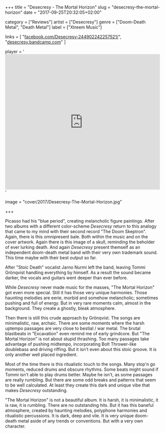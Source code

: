 +++
title = "Desecresy - The Mortal Horizon"
slug = "desecresy-the-mortal-horizon"
date = "2017-09-25T20:32:05+02:00"

category = ["Reviews"]
artist = ["Desecresy"]
genre = ["Doom-Death Metal", "Death Metal"]
label = ["Xtreem Music"]

links = [
"[facebook.com/Desecresy-244902242257521/](https://www.facebook.com/Desecresy-244902242257521/)",
"[desecresy.bandcamp.com](https://desecresy.bandcamp.com)"
]

player = '<iframe style="border: 0; width: 100%; height: 439px;" src="https://bandcamp.com/EmbeddedPlayer/album=2446297399/size=large/bgcol=333333/linkcol=ffffff/artwork=none/transparent=true/" ></iframe>'

image = "cover/2017/Desecresy-The-Mortal-Horizon.jpg"

+++

Picasso had his "blue period", creating melancholic figure paintings. After two albums with a different color-scheme _Desecresy_ return to this analogy that came to my mind with their second record "The Doom Skeptron". Again, there is this omnipresent bale. Both within the music and on the cover artwork. Again there is this image of a skull, reminding the beholder of ever lurking death. And again _Desecresy_ present themself as an independent doom-death metal band with their very own trademark sound. This time maybe with their best output so far.

After "Stoic Death" vocalist Jarno Nurmi left the band, leaving Tommi Grönqvist handling everything by himself. As a result the sound became darker, the vocals and guitars went deeper than ever before.

While _Desecresy_ never made music for the masses, "The Mortal Horizon" got even more special. Still it has those very unique harmonies. Those haunting melodies are eerie, morbid and somehow melancholic; sometimes pushing and full of energy. But in very rare moments calm, almost in the background. They create a ghostly, bleak atmosphere.

Then there is still this crude approach by Grönqvist. The songs are minimalistic, raw, archaic. There are some moments where the harsh uptempo passages are very close to bestial / war metal. The brutal blastbeats in "Excavation" even remind me of early grindcore. But "The Mortal Horizon" is not about stupid thrashing. Too many passages take advantage of pushing midtempo, incorporating Bolt Thrower-like doublebass and driving riffing.
But it isn't even about this stoic groove. It is only another well placed ingredient.

Most of the time there is this ritualistic touch to the songs. Many stop'n go moments, reduced drums and obscure rhythms. Some beats might sound if Tommi isn't able to play drums better. Maybe he isn't, as some passages are really rumbling. But there are some odd breaks and patterns that seem to be well calculated. At least they create this dark and unique vibe that makes _Desecresy_ outstanding.

"The Mortal Horizon" is not a beautiful album. It is harsh, it is minimalistic, it is raw, it is rumbling. There are no outstanding hits. But it has this baneful atmosphere, created by haunting melodies, polyphone harmonies and ritualistic percussions. It is dark, deep and vile. It is very unique doom-death metal aside of any trends or conventions. But with a very own character.
